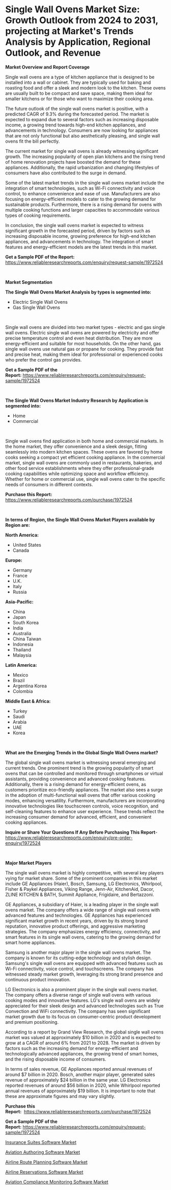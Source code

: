 <p><h1>Single Wall Ovens Market Size: Growth Outlook from 2024 to 2031, projecting at Market's Trends Analysis by Application, Regional Outlook, and Revenue</h1></p><p><strong>Market Overview and Report Coverage</strong></p>
<p><p>Single wall ovens are a type of kitchen appliance that is designed to be installed into a wall or cabinet. They are typically used for baking and roasting food and offer a sleek and modern look to the kitchen. These ovens are usually built to be compact and save space, making them ideal for smaller kitchens or for those who want to maximize their cooking area.</p><p>The future outlook of the single wall ovens market is positive, with a predicted CAGR of 9.3% during the forecasted period. The market is expected to expand due to several factors such as increasing disposable income, a growing trend towards high-end kitchen appliances, and advancements in technology. Consumers are now looking for appliances that are not only functional but also aesthetically pleasing, and single wall ovens fit the bill perfectly.</p><p>The current market for single wall ovens is already witnessing significant growth. The increasing popularity of open plan kitchens and the rising trend of home renovation projects have boosted the demand for these appliances. Additionally, the rapid urbanization and changing lifestyles of consumers have also contributed to the surge in demand.</p><p>Some of the latest market trends in the single wall ovens market include the integration of smart technologies, such as Wi-Fi connectivity and voice control, to enhance convenience and ease of use. Manufacturers are also focusing on energy-efficient models to cater to the growing demand for sustainable products. Furthermore, there is a rising demand for ovens with multiple cooking functions and larger capacities to accommodate various types of cooking requirements.</p><p>In conclusion, the single wall ovens market is expected to witness significant growth in the forecasted period, driven by factors such as increasing disposable income, growing preference for high-end kitchen appliances, and advancements in technology. The integration of smart features and energy-efficient models are the latest trends in this market.</p></p>
<p><strong>Get a Sample PDF of the Report:</strong> <a href="https://www.reliableresearchreports.com/enquiry/request-sample/1972524">https://www.reliableresearchreports.com/enquiry/request-sample/1972524</a></p>
<p>&nbsp;</p>
<p><strong>Market Segmentation</strong></p>
<p><strong>The Single Wall Ovens Market Analysis by types is segmented into:</strong></p>
<p><ul><li>Electric Single Wall Ovens</li><li>Gas Single Wall Ovens</li></ul></p>
<p>&nbsp;</p>
<p><p>Single wall ovens are divided into two market types - electric and gas single wall ovens. Electric single wall ovens are powered by electricity and offer precise temperature control and even heat distribution. They are more energy-efficient and suitable for most households. On the other hand, gas single wall ovens use natural gas or propane for cooking. They provide fast and precise heat, making them ideal for professional or experienced cooks who prefer the control gas provides.</p></p>
<p><strong>Get a Sample PDF of the Report:</strong>&nbsp;<a href="https://www.reliableresearchreports.com/enquiry/request-sample/1972524">https://www.reliableresearchreports.com/enquiry/request-sample/1972524</a></p>
<p>&nbsp;</p>
<p><strong>The Single Wall Ovens Market Industry Research by Application is segmented into:</strong></p>
<p><ul><li>Home</li><li>Commercial</li></ul></p>
<p>&nbsp;</p>
<p><p>Single wall ovens find application in both home and commercial markets. In the home market, they offer convenience and a sleek design, fitting seamlessly into modern kitchen spaces. These ovens are favored by home cooks seeking a compact yet efficient cooking appliance. In the commercial market, single wall ovens are commonly used in restaurants, bakeries, and other food service establishments where they offer professional-grade cooking capabilities while optimizing space and workflow efficiency. Whether for home or commercial use, single wall ovens cater to the specific needs of consumers in different contexts.</p></p>
<p><strong>Purchase this Report:</strong>&nbsp; <a href="https://www.reliableresearchreports.com/purchase/1972524">https://www.reliableresearchreports.com/purchase/1972524</a></p>
<p>&nbsp;</p>
<p><strong>In terms of Region, the Single Wall Ovens Market Players available by Region are:</strong></p>
<p>
    <p> <strong> North America: </strong>
        <ul>
            <li>United States</li>
            <li>Canada</li>
        </ul>
        </p> 
    <p> <strong> Europe: </strong>
        <ul>
            <li>Germany</li>
            <li>France</li>
            <li>U.K.</li>
            <li>Italy</li>
            <li>Russia</li>
        </ul>
        </p> 
    <p> <strong> Asia-Pacific: </strong>
        <ul>
            <li>China</li>
            <li>Japan</li>
            <li>South Korea</li>
            <li>India</li>
            <li>Australia</li>
            <li>China Taiwan</li>
            <li>Indonesia</li>
            <li>Thailand</li>
            <li>Malaysia</li>
        </ul>
        </p> 
    <p> <strong> Latin America: </strong>
        <ul>
            <li>Mexico</li>
            <li>Brazil</li>
            <li>Argentina Korea</li>
            <li>Colombia</li>
        </ul>
        </p> 
    <p> <strong> Middle East & Africa: </strong>
        <ul>
            <li>Turkey</li>
            <li>Saudi</li>
            <li>Arabia</li>
            <li>UAE</li>
            <li>Korea</li>
        </ul>
    </p>
    </p>
<p>&nbsp;</p>
<p><strong>What are the Emerging Trends in the Global Single Wall Ovens market?</strong></p>
<p><p>The global single wall ovens market is witnessing several emerging and current trends. One prominent trend is the growing popularity of smart ovens that can be controlled and monitored through smartphones or virtual assistants, providing convenience and advanced cooking features. Additionally, there is a rising demand for energy-efficient ovens, as customers prioritize eco-friendly appliances. The market also sees a surge in the adoption of multi-functional wall ovens that offer various cooking modes, enhancing versatility. Furthermore, manufacturers are incorporating innovative technologies like touchscreen controls, voice recognition, and self-cleaning features to enhance user experience. These trends reflect the increasing consumer demand for advanced, efficient, and convenient cooking appliances.</p></p>
<p><strong>Inquire or Share Your Questions If Any Before Purchasing This Report</strong>- <a href="https://www.reliableresearchreports.com/enquiry/pre-order-enquiry/1972524">https://www.reliableresearchreports.com/enquiry/pre-order-enquiry/1972524</a></p>
<p>&nbsp;</p>
<p><strong>Major Market Players</strong></p>
<p><p>The single wall ovens market is highly competitive, with several key players vying for market share. Some of the prominent companies in this market include GE Appliances (Haier), Bosch, Samsung, LG Electronics, Whirlpool, Fisher & Paykel Appliances, Viking Range, Jenn-Air, KitchenAid, Dacor, ZLINE KITCHEN & BATH, Summit Appliance, Frigidaire, and Bertazzoni.</p><p>GE Appliances, a subsidiary of Haier, is a leading player in the single wall ovens market. The company offers a wide range of single wall ovens with advanced features and technologies. GE Appliances has experienced significant market growth in recent years, driven by its strong brand reputation, innovative product offerings, and aggressive marketing strategies. The company emphasizes energy efficiency, connectivity, and smart features in its single wall ovens, catering to the growing demand for smart home appliances.</p><p>Samsung is another major player in the single wall ovens market. The company is known for its cutting-edge technology and stylish design. Samsung's single wall ovens are equipped with advanced features such as Wi-Fi connectivity, voice control, and touchscreens. The company has witnessed steady market growth, leveraging its strong brand presence and continuous product innovation.</p><p>LG Electronics is also a prominent player in the single wall ovens market. The company offers a diverse range of single wall ovens with various cooking modes and innovative features. LG's single wall ovens are widely appreciated for their sleek design and advanced technologies such as True Convection and WiFi connectivity. The company has seen significant market growth due to its focus on consumer-centric product development and premium positioning.</p><p>According to a report by Grand View Research, the global single wall ovens market was valued at approximately $10 billion in 2020 and is expected to grow at a CAGR of around 6% from 2021 to 2028. The market is driven by factors such as the increasing demand for energy-efficient and technologically advanced appliances, the growing trend of smart homes, and the rising disposable income of consumers.</p><p>In terms of sales revenue, GE Appliances reported annual revenues of around $7 billion in 2020. Bosch, another major player, generated sales revenue of approximately $24 billion in the same year. LG Electronics reported revenues of around $56 billion in 2020, while Whirlpool reported annual revenues of approximately $19 billion. It is important to note that these are approximate figures and may vary slightly.</p></p>
<p><strong>Purchase this Report:</strong>&nbsp;&nbsp;<a href="https://www.reliableresearchreports.com/purchase/1972524">https://www.reliableresearchreports.com/purchase/1972524</a></p>
<p></p>
<p><strong>Get a Sample PDF of the Report:</strong>&nbsp;<a href="https://www.reliableresearchreports.com/enquiry/request-sample/1972524">https://www.reliableresearchreports.com/enquiry/request-sample/1972524</a></p>
<p><p><a href="https://medium.com/@jaremington56468/insurance-suites-software-market-comprehensive-assessment-by-type-application-and-geography-ffee5f8c21e8">Insurance Suites Software Market</a></p><p><a href="https://medium.com/@jaremington56468/aviation-authoring-software-nbsp-market-focuses-on-market-share-size-and-projected-forecast-till-efa49e5a260d">Aviation Authoring Software Market</a></p><p><a href="https://medium.com/@jaremington56468/airline-route-planning-software-market-exploring-market-share-market-trends-and-future-growth-bac15f7d3359">Airline Route Planning Software Market</a></p><p><a href="https://medium.com/@jaremington56468/airline-reservations-software-market-comprehensive-assessment-by-type-application-and-geography-8fa5931e50ed">Airline Reservations Software Market</a></p><p><a href="https://medium.com/@jaremington56468/aviation-compliance-monitoring-software-market-comprehensive-assessment-by-type-application-and-7eb92bc6f4da">Aviation Compliance Monitoring Software Market</a></p></p>